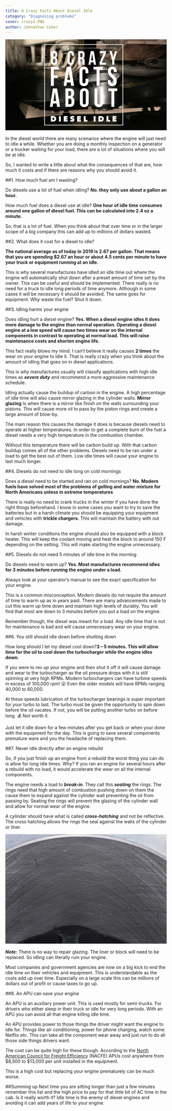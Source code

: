 ```yaml
---
title: 8 Crazy Facts About Diesel Idle
category: "Diagnosing problems"
cover: crazy1.PNG
author: Johnathan Coker
---
```


![Idle facts](./crazy1.PNG)


In the diesel world there are many scenarios where the engine will just need to idle a while. Whether you are doing a monthly inspection on a generator or a trucker waiting for your load, there are a lot of situations where you will be at idle. 

So, I wanted to write a little about what the consequences of that are, how much it costs and if there are reasons why you should avoid it. 



##1. How much fuel am I wasting?

Do diesels use a lot of fuel when idling? **No. they only use about a gallon an hour.**  

How much fuel does a diesel use at idle? **One hour of idle time consumes around one gallon of diesel fuel. This can be calculated into 2.4 oz a minute.**

So, that is a lot of fuel. When you think about that over time or in the larger scope of a big company this can add up to millions of dollars wasted. 

##2. What does it cost for a diesel to idle? 

**The national average as of today in 2019 is 2.67 per gallon. That means that you are spending $2.67 an hour or about 4.5 cents per minute to have your truck or equipment running at an idle.** 

This is why several manufactures have idled an idle time out where the engine will automatically shut down after a preset amount of time set by the owner. This can be useful and should be implemented. There really is no need for a truck to idle long periods of time anymore. Although in some cases it will be necessary it should be avoided. The same goes for equipment. Why waste the fuel? Shut it down. 

##3. Idling harms your engine

Does idling hurt a diesel engine? **Yes. When a diesel engine idles it does more damage to the engine than normal operation. Operating a diesel engine at a low speed will cause **two times** wear on the internal components in contrast to operating at normal load. This will raise maintenance costs and shorten engine life.** 

This fact really blows my mind. I can’t believe it really causes **2 times** the wear on your engine to idle it. That is really crazy when you think about the amount of idling that goes on in diesel applications. 

This is why manufactures usually will classify applications with high idle times as ***severe duty*** and recommend a more aggressive maintenance schedule. 

Idling actually cause the buildup of carbon in the engine. A high percentage of idle time will also cause mirror glazing in the cylinder walls. **Mirror glazing** Is when there is a mirror like finish on the walls surrounding your pistons. This will cause more oil to pass by the piston rings and create a large amount of blow-by. 

The main reason this causes the damage it does is because diesels need to operate at higher temperatures. In order to get a complete burn of the fuel a diesel needs a very high temperature in the combustion chamber. 

Without this temperature there will be carbon build up. With that carbon buildup comes all of the other problems. Diesels need to be ran under a load to get the best out of them. Low idle times will cause your engine to last much longer. 


##4. Diesels do not need to idle long on cold mornings

Does a diesel need to be started and ran on cold mornings? **No. Modern fuels have solved most of the problems of gelling and water mixture for North Americans unless in extreme temperatures**

There is really no need to crank trucks in the winter if you have done the right things beforehand. I know in some cases you want to try to save the batteries but in a harsh climate you should be equipping your equipment and vehicles with **trickle chargers**. This will maintain the battery with out damage. 

In harsh winter conditions the engine should also be equipped with a block heater. This will keep the coolant moving and heat the block to around 150 F depending on the setting. This will make starting the engine unnecessary.  

##5. Diesels do not need 5 minutes of idle time in the morning

Do diesels need to warm up? **Yes. Most manufactures recommend idles for 3 minutes before running the engine under a load.**

Always look at your operator’s manual to see the exact specification for your engine.  

This is a common misconception. Modern diesels do not require the amount of time to warm up as in years past. There are many advancements made to cut this warm up time down and maintain high levels of durably. You will find that most are down to 3 minutes before you put a load on the engine. 

Remember though, the diesel was meant for a load. Any idle time that is not for maintenance is bad and will cause unnecessary wear on your engine. 

##6. You still should idle down before shutting down

How long should I let my diesel cool down?**3 – 5 minutes. This will allow time for the oil to cool down the turbocharger while the engine idles down.**

If you were to rev up your engine and then shut it off it will cause damage and wear to the turbocharger as the oil pressure drops with it is still spinning at very high RPMs. Modern turbochargers can have turbine speeds in excess of 100,000 rpm! 😮 Even the older models will have RPMs ranging 40,000 to 60,000. 

At these speeds lubrication of the turbocharger bearings is super important for your turbo to last. The turbo must be given the opportunity to spin down before the oil vacates. If not, you will be putting another turbo on before long. 💰 Not worth it. 

Just let it idle down for a few minutes after you get back or when your done with the equipment for the day. This is going to save several components premature ware and you the headache of replacing them. 

##7. Never idle directly after an engine rebuild

So, if you just finish up an engine from a rebuild the worst thing you can do is allow for long idle times. Why? If you ran an engine for several hours after a rebuild with no load, it would accelerate the wear on all the internal components. 

The engine needs a load to ***break-in***. They call this ***seating*** the rings. The rings need that high amount of combustion pushing down on them the cause them to expand against the cylinder wall preventing the oil from passing by. Seating the rings will prevent the glazing of the cylinder wall and allow for normal wear of the engine.

A cylinder should have what is called ***cross-hatching*** and not be reflective. The cross hatching allows the rings the seal against the walls of the cylinder or liner. 

![hatch.png](./hatch.jpg)

***Note:*** There is no way to repair glazing. The liner or block will need to be replaced. So idling can literally ruin your engine. 

Most companies and government agencies are now on a big kick to end the idle time on their vehicles and equipment. This is understandable as the costs add up over time. Especially on a large scale this can be millions of dollars out of profit or cause taxes to go up. 
 
##8. An APU can save your engine

An APU is an auxiliary power unit. This is used mostly for semi-trucks. For drivers who either sleep in their truck or idle for very long periods. With an APU you can avoid all that engine killing idle time. 

An APU provides power to those things the driver might want the engine to idle for. Things like air conditioning, power for phone charging, watch some Netflix etc. This can take all the component wear away and just run to do all those side things drivers want. 

The cost can be quite high for these though. According to the [North American Council for Freight Efficiency]( https://nacfe.org/) (NACFE) APUs cost anywhere from $8,500 to $13,000 per unit installed in the equipment.  

This is a high cost but replacing your engine prematurely can be much worse. 


##Summing up
Next time you are sitting longer than just a few minutes remember this list and the high price to pay for that little bit of AC time in the cab. Is it really worth it? Idle time is the enemy of diesel engines and avoiding it can add years of life to your engine. 


